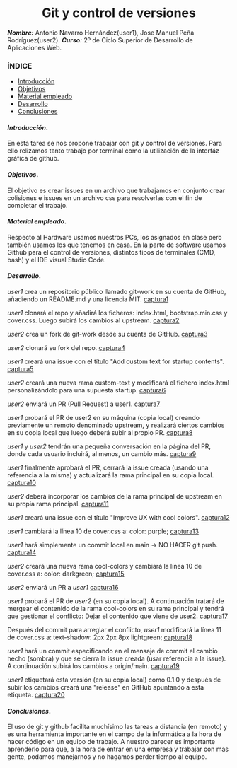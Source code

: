 
<center>

# Git y control de versiones


</center>

***Nombre:*** Antonio Navarro Hernández(user1), Jose Manuel Peña Rodríguez(user2).
***Curso:*** 2º de Ciclo Superior de Desarrollo de Aplicaciones Web.

### ÍNDICE

+ [Introducción](#id1)
+ [Objetivos](#id2)
+ [Material empleado](#id3)
+ [Desarrollo](#id4)
+ [Conclusiones](#id5)


#### ***Introducción***. <a name="id1"></a>

En esta tarea se nos propone trabajar con git y control de versiones. Para ello relizamos tanto trabajo por terminal como la utilización de la interfáz gráfica de github.

#### ***Objetivos***. <a name="id2"></a>

El objetivo es crear issues en un archivo que trabajamos en conjunto crear colisiones e issues en un archivo css para resolverlas con el fin de completar el trabajo.

#### ***Material empleado***. <a name="id3"></a>

Respecto al Hardware usamos nuestros PCs, los asignados en clase pero también usamos los que tenemos en casa. En la parte de software usamos Github para el control de versiones, distintos tipos de terminales (CMD, bash) y el IDE visual Studio Code.  

#### ***Desarrollo***. <a name="id4"></a>

*user1* crea un repositorio público llamado git-work en su cuenta de GitHub, añadiendo un README.md y una licencia MIT.
[captura1]('')

*user1* clonará el repo y añadirá los ficheros: index.html, bootstrap.min.css y cover.css. Luego subirá los cambios al upstream.
[captura2]('')

*user2* crea un fork de git-work desde su cuenta de GitHub.
[captura3]('')

*user2* clonará su fork del repo.
[captura4]('')

*user1* creará una issue con el título "Add custom text for startup contents".
[captura5]('')

*user2* creará una nueva rama custom-text y modificará el fichero index.html personalizándolo para una supuesta startup.
[captura6]('')

*user2* enviará un PR (Pull Request) a user1.
[captura7]('')

*user1* probará el PR de user2 en su máquina (copia local) creando previamente un remoto denominado upstream, y realizará ciertos cambios en su copia local que luego deberá subir al propio PR.
[captura8]('')

*user1* y *user2* tendrán una pequeña conversación en la página del PR, donde cada usuario incluirá, al menos, un cambio más.
[captura9]('')

*user1* finalmente aprobará el PR, cerrará la issue creada (usando una referencia a la misma) y actualizará la rama principal en su copia local.
[captura10]('')

*user2* deberá incorporar los cambios de la rama principal de upstream en su propia rama principal.
[captura11]('')

*user1* creará una issue con el título "Improve UX with cool colors".
[captura12]('')

*user1* cambiará la línea 10 de cover.css a: color: purple;
[captura13]('')

*user1* hará simplemente un commit local en main → NO HACER git push.
[captura14]('')

*user2* creará una nueva rama cool-colors y cambiará la línea 10 de cover.css a: color: darkgreen;
[captura15]('')

*user2* enviará un PR a *user1*
[captura16]('')

*user1* probará el PR de *user2* (en su copia local). A continuación tratará de mergear el contenido de la rama cool-colors en su rama principal y tendrá que gestionar el conflicto: Dejar el contenido que viene de user2.
[captura17]('')

Después del commit para arreglar el conflicto, *user1* modificará la línea 11 de cover.css a: text-shadow: 2px 2px 8px lightgreen;
[captura18]('')

*user1* hará un commit especificando en el mensaje de commit el cambio hecho (sombra) y que se cierra la issue creada (usar referencia a la issue). A continuación subirá los cambios a origin/main.
[captura19]('')

*user1* etiquetará esta versión (en su copia local) como 0.1.0 y después de subir los cambios creará una "release" en GitHub apuntando a esta etiqueta.
[captura20]('')

#### ***Conclusiones***. <a name="id5"></a>

 El uso de git y github facilita muchísimo las tareas a distancia (en remoto) y es una herramienta importante en el campo de la informática a la hora de hacer código en un equipo de trabajo. A nuestro parecer es importante aprenderlo para que, a la hora de entrar en una empresa y trabajar con mas gente, podamos manejarnos y no hagamos perder tiempo al equipo.